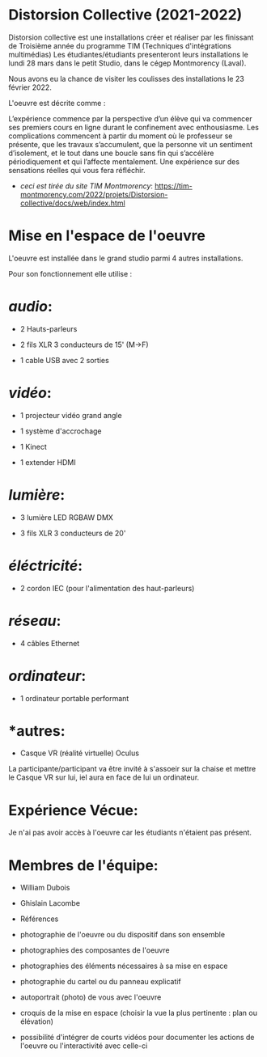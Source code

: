 # Distorsion Collective (2021-2022)

Distorsion collective est une installations créer et réaliser par les finissant de Troisième année du programme TIM (Techniques d'intégrations multimédias)
Les étudiantes/étudiants presenteront leurs installations le lundi 28 mars dans le petit Studio, dans le cégep Montmorency (Laval).

Nous avons eu la chance de visiter les coulisses des installations le 23 février 2022.

L'oeuvre est décrite comme :

L’expérience commence par la perspective d’un élève qui va commencer ses premiers cours en ligne durant le confinement avec enthousiasme. Les complications commencent à partir du moment où le professeur se présente, que les travaux s’accumulent, que la personne vit un sentiment d’isolement, et le tout dans une boucle sans fin qui s’accélère périodiquement et qui l’affecte mentalement. Une expérience sur des sensations réelles qui vous fera réfléchir.

* *ceci est tirée du site TIM Montmorency*: https://tim-montmorency.com/2022/projets/Distorsion-collective/docs/web/index.html

# Mise en l'espace de l'oeuvre 

L'oeuvre est installée dans le grand studio parmi 4 autres installations.

Pour son fonctionnement elle utilise :

# *audio*:

* 2 Hauts-parleurs

* 2 fils XLR 3 conducteurs de 15' (M->F)

* 1 cable USB avec 2 sorties 

# *vidéo*:

* 1 projecteur vidéo grand angle 

* 1 système d'accrochage 

* 1 Kinect 

* 1 extender HDMI

# *lumière*:

* 3 lumière LED RGBAW DMX

* 3 fils XLR 3 conducteurs de 20'

# *éléctricité*: 

* 2 cordon IEC (pour l'alimentation des haut-parleurs)

# *réseau*: 

* 4 câbles Ethernet

# *ordinateur*: 

* 1 ordinateur portable performant 

# *autres: 

* Casque VR (réalité virtuelle)  Oculus 

La participante/participant va être invité à s'assoeir sur la chaise et mettre le Casque VR sur lui, iel aura en face de lui un ordinateur.

# Expérience Vécue: 

Je n'ai pas avoir accès à l'oeuvre car les étudiants n'étaient pas présent.

# Membres de l'équipe: 

* William Dubois

* Ghislain Lacombe 



 - Références 



- photographie de l'oeuvre ou du dispositif dans son ensemble
- photographies des composantes de l'oeuvre
- photographies des éléments nécessaires à sa mise en espace
- photographie du cartel ou du panneau explicatif
- autoportrait (photo) de vous avec l'oeuvre
- croquis de la mise en espace (choisir la vue la plus pertinente : plan ou élévation)
- possibilité d'intégrer de courts vidéos pour documenter les actions de l'oeuvre ou l'interactivité avec celle-ci

